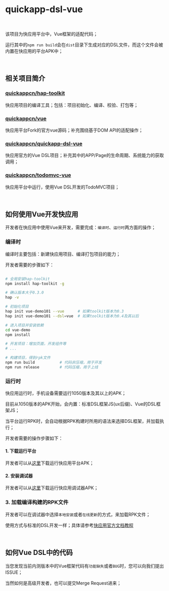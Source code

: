 # quickapp-dsl-vue

<br/>

该项目为快应用平台中，Vue框架的适配代码；

运行其中的`npm run build`会在`dist`目录下生成对应的DSL文件，而这个文件会被内置在快应用的平台APK中；

<br/>

## 相关项目简介

### [quickappcn/hap-toolkit](https://github.com/quickappcn/hap-toolkit)

快应用项目的编译工具；包括：项目初始化、编译、校验、打包等；

### [quickappcn/vue](https://github.com/quickappcn/vue)

快应用平台Fork的官方vue源码；补充围绕基于DOM API的适配操作；

### [quickappcn/quickapp-dsl-vue](https://github.com/quickappcn/quickapp-dsl-vue)

快应用官方的Vue DSL项目；补充其中的APP/Page的生命周期、系统能力的获取调用；

### [quickappcn/todomvc-vue](https://github.com/quickappcn/todomvc-vue)

快应用平台中运行，使用Vue DSL开发的TodoMVC项目；

<br/>

## 如何使用Vue开发快应用

开发者在快应用中使用Vue来开发，需要完成：`编译时`、`运行时`两方面的操作；

### 编译时

编译时主要包括：新建快应用项目、编译打包项目的能力；

开发者需要的步骤如下：

```bash

# 全局安装hap-toolkit
npm install hap-toolkit -g

# 确认版本大于0.3.0
hap -v

# 初始化项目
hap init vue-demo101 --vue      # 如果toolkit版本为0.3
hap init vue-demo101 --dsl=vue  # 如果toolkit版本为0.4及其以后

# 进入项目并安装依赖
cd vue-demo
npm install

# 开发项目：增加页面，开发组件等
# ...

# 构建项目，得到rpk文件
npm run build           # 代码非压缩，用于开发
npm run release         # 代码压缩，用于上线
```

### 运行时

快应用运行时，手机设备需要运行1050版本及其以上的APK；

目前从1050版本的APK开始，会内置：标准DSL框架JS(ux后缀)、Vue的DSL框架JS；

当平台运行RPK时，会自动根据RPK构建时所用的语法来选择DSL框架，并加载执行；

开发者需要的操作步骤如下：

#### 1. 下载运行平台

开发者可以从[这里](https://statres.quickapp.cn/quickapp/quickapp/201806/file/quickapp_debugger.apk)下载运行快应用平台APK；

#### 2. 安装调试器

开发者可以从[这里](./resource/platform)下载运行快应用调试器APK；

### 3. 加载编译构建的RPK文件

开发者可以在调试器中选择`本地安装`或者`在线更新`的方式，来加载RPK文件；

使用方式与标准的DSL开发一样；具体请参考[快应用官方文档教程](https://doc.quickapp.cn/tutorial/overview/use-command.html)

<br/>

## 如何Vue DSL中的代码

当您发现当前内测版本中的Vue框架代码有`功能缺失`或者`BUG`时，您可以向我们提出ISSUE；

当然如何是高级开发者，也可以提交Merge Request进来；


